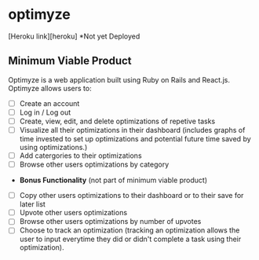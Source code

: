 # optimyze

[Heroku link][heroku] *Not yet Deployed

## Minimum Viable Product

Optimyze is a web application built using Ruby on Rails and React.js. Optimyze allows users to:

<!-- This is a Markdown checklist. Use it to keep track of your
progress. Put an x between the brackets for a checkmark: [x] -->

- [ ] Create an account
- [ ] Log in / Log out
- [ ] Create, view, edit, and delete optimizations of repetive tasks
- [ ] Visualize all their optimizations in their dashboard (includes graphs of time invested to set up optimizations and potential future time saved by using optimizations.)
- [ ] Add catergories to their optimizations
- [ ] Browse other users optimizations by category

- **Bonus Functionality** (not part of minimum viable product)
- [ ] Copy other users optimizations to their dashboard or to their save for later list
- [ ] Upvote other users optimizations
- [ ] Browse other users optimizations by number of upvotes
- [ ] Choose to track an optimization (tracking an optimization allows the user to input everytime they did or didn't complete a task using their optimization).

<!--[views]: ./docs/views.md-->
<!--[components]: ./docs/components.md-->
<!--[stores]: ./docs/stores.md-->
<!--[api-endpoints]: ./docs/api-endpoints.md-->
<!--[schema]: ./docs/schema.md-->

[views]: views.md
[components]: components.md
[stores]: stores.md
[api-endpoints]: api-endpoints.md
[schema]: schema.md



